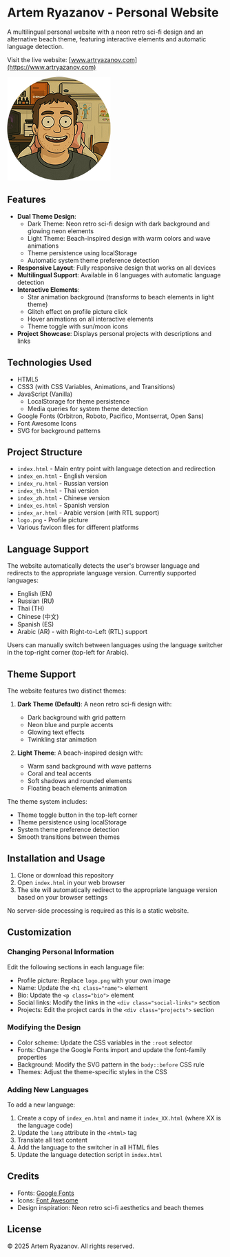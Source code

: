 # Artem Ryazanov - Personal Website

A multilingual personal website with a neon retro sci-fi design and an alternative beach theme, featuring interactive elements and automatic language detection.

Visit the live website: [www.artryazanov.com](https://www.artryazanov.com)

[![Website Preview](logo-240x240.png)](https://www.artryazanov.com)

## Features

- **Dual Theme Design**:
  - Dark Theme: Neon retro sci-fi design with dark background and glowing neon elements
  - Light Theme: Beach-inspired design with warm colors and wave animations
  - Theme persistence using localStorage
  - Automatic system theme preference detection
- **Responsive Layout**: Fully responsive design that works on all devices
- **Multilingual Support**: Available in 6 languages with automatic language detection
- **Interactive Elements**:
  - Star animation background (transforms to beach elements in light theme)
  - Glitch effect on profile picture click
  - Hover animations on all interactive elements
  - Theme toggle with sun/moon icons
- **Project Showcase**: Displays personal projects with descriptions and links

## Technologies Used

- HTML5
- CSS3 (with CSS Variables, Animations, and Transitions)
- JavaScript (Vanilla)
  - LocalStorage for theme persistence
  - Media queries for system theme detection
- Google Fonts (Orbitron, Roboto, Pacifico, Montserrat, Open Sans)
- Font Awesome Icons
- SVG for background patterns

## Project Structure

- `index.html` - Main entry point with language detection and redirection
- `index_en.html` - English version
- `index_ru.html` - Russian version
- `index_th.html` - Thai version
- `index_zh.html` - Chinese version
- `index_es.html` - Spanish version
- `index_ar.html` - Arabic version (with RTL support)
- `logo.png` - Profile picture
- Various favicon files for different platforms

## Language Support

The website automatically detects the user's browser language and redirects to the appropriate language version. Currently supported languages:

- English (EN)
- Russian (RU)
- Thai (TH)
- Chinese (中文)
- Spanish (ES)
- Arabic (AR) - with Right-to-Left (RTL) support

Users can manually switch between languages using the language switcher in the top-right corner (top-left for Arabic).

## Theme Support

The website features two distinct themes:

1. **Dark Theme (Default)**: A neon retro sci-fi design with:
   - Dark background with grid pattern
   - Neon blue and purple accents
   - Glowing text effects
   - Twinkling star animation

2. **Light Theme**: A beach-inspired design with:
   - Warm sand background with wave patterns
   - Coral and teal accents
   - Soft shadows and rounded elements
   - Floating beach elements animation

The theme system includes:
- Theme toggle button in the top-left corner
- Theme persistence using localStorage
- System theme preference detection
- Smooth transitions between themes

## Installation and Usage

1. Clone or download this repository
2. Open `index.html` in your web browser
3. The site will automatically redirect to the appropriate language version based on your browser settings

No server-side processing is required as this is a static website.

## Customization

### Changing Personal Information

Edit the following sections in each language file:

- Profile picture: Replace `logo.png` with your own image
- Name: Update the `<h1 class="name">` element
- Bio: Update the `<p class="bio">` element
- Social links: Modify the links in the `<div class="social-links">` section
- Projects: Edit the project cards in the `<div class="projects">` section

### Modifying the Design

- Color scheme: Update the CSS variables in the `:root` selector
- Fonts: Change the Google Fonts import and update the font-family properties
- Background: Modify the SVG pattern in the `body::before` CSS rule
- Themes: Adjust the theme-specific styles in the CSS

### Adding New Languages

To add a new language:

1. Create a copy of `index_en.html` and name it `index_XX.html` (where XX is the language code)
2. Update the `lang` attribute in the `<html>` tag
3. Translate all text content
4. Add the language to the switcher in all HTML files
5. Update the language detection script in `index.html`

## Credits

- Fonts: [Google Fonts](https://fonts.google.com/)
- Icons: [Font Awesome](https://fontawesome.com/)
- Design inspiration: Neon retro sci-fi aesthetics and beach themes

## License

© 2025 Artem Ryazanov. All rights reserved.